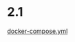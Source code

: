 # 2.1
[docker-compose.yml](https://github.com/yumoL/docker_exercises/blob/master/part2/2.1/docker-compose.yml)
